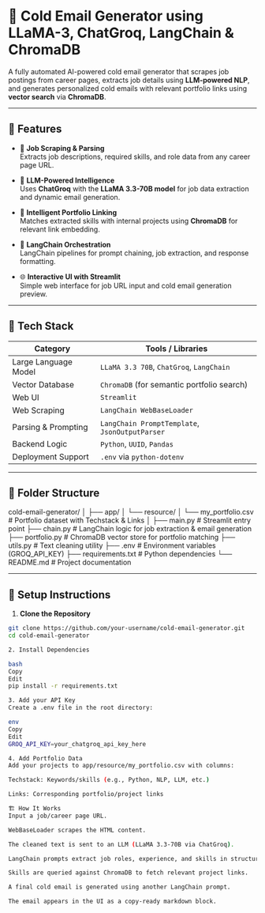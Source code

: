 # 📧 Cold Email Generator using LLaMA-3, ChatGroq, LangChain & ChromaDB

A fully automated AI-powered cold email generator that scrapes job postings from career pages, extracts job details using **LLM-powered NLP**, and generates personalized cold emails with relevant portfolio links using **vector search** via **ChromaDB**.

---

## 🚀 Features

- 🔎 **Job Scraping & Parsing**  
  Extracts job descriptions, required skills, and role data from any career page URL.

- 🧠 **LLM-Powered Intelligence**  
  Uses **ChatGroq** with the **LLaMA 3.3-70B model** for job data extraction and dynamic email generation.

- 🔗 **Intelligent Portfolio Linking**  
  Matches extracted skills with internal projects using **ChromaDB** for relevant link embedding.

- 🧵 **LangChain Orchestration**  
  LangChain pipelines for prompt chaining, job extraction, and response formatting.

- 🌐 **Interactive UI with Streamlit**  
  Simple web interface for job URL input and cold email generation preview.

---

## 🧠 Tech Stack

| Category           | Tools / Libraries                                      |
|--------------------|--------------------------------------------------------|
| Large Language Model | `LLaMA 3.3 70B`, `ChatGroq`, `LangChain`            |
| Vector Database    | `ChromaDB` (for semantic portfolio search)             |
| Web UI             | `Streamlit`                                            |
| Web Scraping       | `LangChain WebBaseLoader`                              |
| Parsing & Prompting| `LangChain PromptTemplate`, `JsonOutputParser`        |
| Backend Logic      | `Python`, `UUID`, `Pandas`                             |
| Deployment Support | `.env` via `python-dotenv`                             |

---

## 📁 Folder Structure

cold-email-generator/
│
├── app/
│ └── resource/
│ └── my_portfolio.csv # Portfolio dataset with Techstack & Links
│
├── main.py # Streamlit entry point
├── chain.py # LangChain logic for job extraction & email generation
├── portfolio.py # ChromaDB vector store for portfolio matching
├── utils.py # Text cleaning utility
├── .env # Environment variables (GROQ_API_KEY)
├── requirements.txt # Python dependencies
└── README.md # Project documentation


---

## 🔧 Setup Instructions

1. **Clone the Repository**
```bash
git clone https://github.com/your-username/cold-email-generator.git
cd cold-email-generator 

2. Install Dependencies

bash
Copy
Edit
pip install -r requirements.txt

3. Add your API Key
Create a .env file in the root directory:

env
Copy
Edit
GROQ_API_KEY=your_chatgroq_api_key_here

4. Add Portfolio Data
Add your projects to app/resource/my_portfolio.csv with columns:

Techstack: Keywords/skills (e.g., Python, NLP, LLM, etc.)

Links: Corresponding portfolio/project links

🏗️ How It Works
Input a job/career page URL.

WebBaseLoader scrapes the HTML content.

The cleaned text is sent to an LLM (LLaMA 3.3-70B via ChatGroq).

LangChain prompts extract job roles, experience, and skills in structured JSON.

Skills are queried against ChromaDB to fetch relevant project links.

A final cold email is generated using another LangChain prompt.

The email appears in the UI as a copy-ready markdown block.

